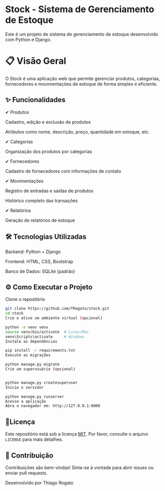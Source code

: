 # Stock - Sistema de Gerenciamento de Estoque
Este é um projeto de sistema de gerenciamento de estoque desenvolvido com Python e Django.

# 📋 Visão Geral
O Stock é uma aplicação web que permite gerenciar produtos, categorias, fornecedores e movimentações de estoque de forma simples e eficiente.

## ✨ Funcionalidades

✔ Produtos

Cadastro, edição e exclusão de produtos

Atributos como nome, descrição, preço, quantidade em estoque, etc.

✔ Categorias

Organização dos produtos por categorias

✔ Fornecedores

Cadastro de fornecedores com informações de contato

✔ Movimentações

Registro de entradas e saídas de produtos

Histórico completo das transações

✔ Relatórios

Geração de relatórios de estoque

## 🛠 Tecnologias Utilizadas
Backend: Python + Django

Frontend: HTML, CSS, Bootstrap

Banco de Dados: SQLite (padrão)

## ⚙️ Como Executar o Projeto
Clone o repositório
```bash
git clone https://github.com/TRogato/stock.git
cd stock
Crie e ative um ambiente virtual (opcional)
````
```bash
python -m venv venv
source venv/bin/activate  # Linux/Mac
venv\Scripts\activate     # Windows
Instale as dependências
````
```bash
pip install -r requirements.txt
Execute as migrações
````
```bash
python manage.py migrate
Crie um superusuário (opcional)
````
```bash

python manage.py createsuperuser
Inicie o servidor
````
```bash
python manage.py runserver
Acesse a aplicação
Abra o navegador em: http://127.0.0.1:8000
````

## 📝Licença

Este repositório está sob a licença [MIT](https://github.com/TRogato/Trogato/blob/main/LICENSE). Por favor, consulte o arquivo `LICENSE` para mais detalhes.

## 🤝 Contribuição
Contribuições são bem-vindas! Sinta-se à vontade para abrir issues ou enviar pull requests.

Desenvolvido por Thiago Rogato
